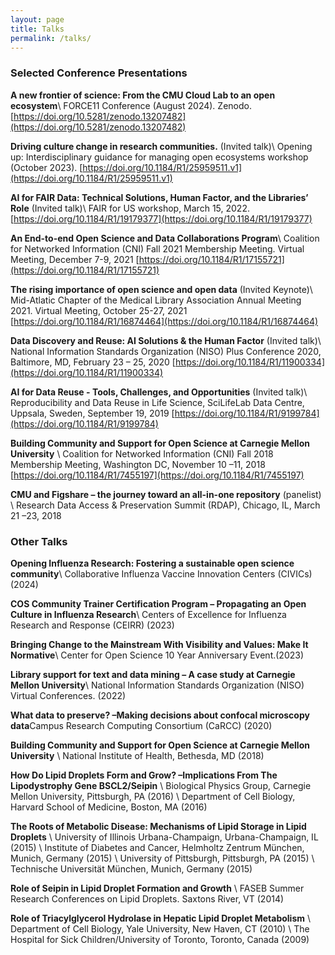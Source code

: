 ```yaml
---
layout: page
title: Talks
permalink: /talks/
---
```


### Selected Conference Presentations

**A new frontier of science: From the CMU Cloud Lab to an open ecosystem**\\
FORCE11 Conference (August 2024). Zenodo. [https://doi.org/10.5281/zenodo.13207482](https://doi.org/10.5281/zenodo.13207482)

**Driving culture change in research communities.** (Invited talk)\\
Opening up: Interdisciplinary guidance for managing open ecosystems workshop (October 2023). [https://doi.org/10.1184/R1/25959511.v1](https://doi.org/10.1184/R1/25959511.v1)

**AI for FAIR Data: Technical Solutions, Human Factor, and the Libraries’ Role** (Invited talk)\\
FAIR for US workshop, March 15, 2022. [https://doi.org/10.1184/R1/19179377](https://doi.org/10.1184/R1/19179377)

**An End-to-end Open Science and Data Collaborations Program**\\
Coalition for Networked Information (CNI) Fall 2021 Membership Meeting. Virtual Meeting, December 7-9, 2021 [https://doi.org/10.1184/R1/17155721](https://doi.org/10.1184/R1/17155721)

**The rising importance of open science and open data** (Invited Keynote)\\
Mid-Atlatic Chapter of the Medical Library Association Annual Meeting 2021. Virtual Meeting, October 25-27, 2021 [https://doi.org/10.1184/R1/16874464](https://doi.org/10.1184/R1/16874464)

**Data Discovery and Reuse: AI Solutions & the Human Factor** (Invited talk)\\
National Information Standards Organization (NISO) Plus Conference 2020, Baltimore, MD, February 23 – 25, 2020 [https://doi.org/10.1184/R1/11900334](https://doi.org/10.1184/R1/11900334)

**AI for Data Reuse - Tools, Challenges, and Opportunities** (Invited talk)\\
Reproducibility and Data Reuse in Life Science, SciLifeLab Data Centre, Uppsala, Sweden, September 19, 2019 [https://doi.org/10.1184/R1/9199784](https://doi.org/10.1184/R1/9199784)

**Building Community and Support for Open Science at Carnegie Mellon University** \\
Coalition for Networked Information (CNI) Fall 2018 Membership Meeting, Washington DC, November 10 –11, 2018 [https://doi.org/10.1184/R1/7455197](https://doi.org/10.1184/R1/7455197)

**CMU and Figshare – the journey toward an all-in-one repository** (panelist) \\
Research Data Access & Preservation Summit (RDAP), Chicago, IL, March 21 –23, 2018


### Other Talks

**Opening Influenza Research: Fostering a sustainable open science community**\\
Collaborative Influenza Vaccine Innovation Centers (CIVICs) (2024)

**COS Community Trainer Certification Program – Propagating an Open Culture in Influenza Research**\\
Centers of Excellence for Influenza Research and Response (CEIRR) (2023)

**Bringing Change to the Mainstream With Visibility and Values: Make It Normative**\\
Center for Open Science 10 Year Anniversary Event.(2023)

**Library support for text and data mining – A case study at Carnegie Mellon University**\\
National Information Standards Organization (NISO) Virtual Conferences. (2022)

**What data to preserve? –Making decisions about confocal microscopy data**Campus Research Computing Consortium (CaRCC) (2020)

**Building Community and Support for Open Science at Carnegie Mellon University** \\
National Institute of Health, Bethesda, MD (2018)


**How Do Lipid Droplets Form and Grow? –Implications From The Lipodystrophy Gene BSCL2/Seipin** \\
Biological Physics Group, Carnegie Mellon University, Pittsburgh, PA (2016) \\
Department of Cell Biology, Harvard School of Medicine, Boston, MA (2016)


**The Roots of Metabolic Disease: Mechanisms of Lipid Storage in Lipid Droplets** \\
University of Illinois Urbana-Champaign, Urbana-Champaign, IL (2015) \\
Institute of Diabetes and Cancer, Helmholtz Zentrum München, Munich, Germany (2015) \\
University of Pittsburgh, Pittsburgh, PA (2015) \\
Technische Universität München, Munich, Germany (2015)


**Role of Seipin in Lipid Droplet Formation and Growth** \\
FASEB Summer Research Conferences on Lipid Droplets. Saxtons River, VT (2014)


**Role of Triacylglycerol Hydrolase in Hepatic Lipid Droplet Metabolism** \\
Department of Cell Biology, Yale University, New Haven, CT (2010) \\
The Hospital for Sick Children/University of Toronto, Toronto, Canada (2009)
